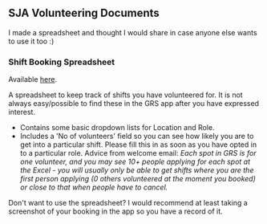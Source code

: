 ## SJA Volunteering Documents

I made a spreadsheet and thought I would share in case anyone else wants to use it too :)

### Shift Booking Spreadsheet

Available [here](https://github.com/natstar93/SJAVolunteering/raw/master/Volunteering_Shifts_template.xlsx).

A spreadsheet to keep track of shifts you have volunteered for. It is not always easy/possible to find these in the GRS app after you have expressed interest.

- Contains some basic dropdown lists for Location and Role. 
- Includes a 'No of volunteers' field so you can see how likely you are to get into a particular shift. Please fill this in as soon as you have opted in to a particular role. Advice from welcome email: *Each spot in GRS is for one volunteer, and you may see 10+ people applying for each spot at the Excel - you will usually only be able to get shifts where you are the first person applying (0 others volunteered at the moment you booked) or close to that when people have to cancel.*


Don't want to use the spreadsheet? I would recommend at least taking a screenshot of your booking in the app so you have a record of it.


